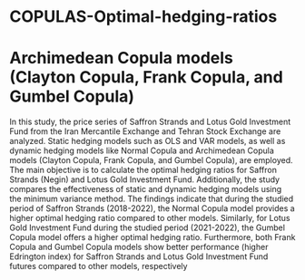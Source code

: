 # COPULAS-Optimal-hedging-ratios
# Archimedean Copula models (Clayton Copula, Frank Copula, and Gumbel Copula)
In this study, the price series of Saffron Strands and Lotus Gold Investment Fund from the Iran Mercantile Exchange and Tehran Stock Exchange are analyzed. Static hedging models such as OLS and VAR models, as well as dynamic hedging models like Normal Copula and Archimedean Copula models (Clayton Copula, Frank Copula, and Gumbel Copula), are employed. The main objective is to calculate the optimal hedging ratios for Saffron Strands (Negin) and Lotus Gold Investment Fund. Additionally, the study compares the effectiveness of static and dynamic hedging models using the minimum variance method. The findings indicate that during the studied period of Saffron Strands (2018-2022), the Normal Copula model provides a higher optimal hedging ratio compared to other models. Similarly, for Lotus Gold Investment Fund during the studied period (2021-2022), the Gumbel Copula model offers a higher optimal hedging ratio. Furthermore, both Frank Copula and Gumbel Copula models show better performance (higher Edrington index) for Saffron Strands and Lotus Gold Investment Fund futures compared to other models, respectively
